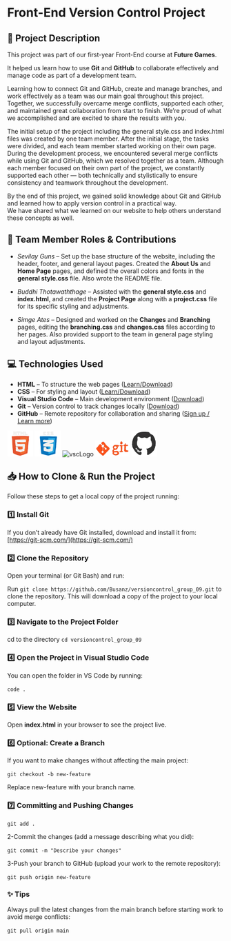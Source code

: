 # Front-End Version Control Project

## 📁 Project Description

This project was part of our first-year Front-End course at **Future Games**.

It helped us learn how to use **Git** and **GitHub** to collaborate effectively and manage code as part of a development team.

Learning how to connect Git and GitHub, create and manage branches, and work effectively as a team was our main goal throughout this project.
Together, we successfully overcame merge conflicts, supported each other, and maintained great collaboration from start to finish.
We’re proud of what we accomplished and are excited to share the results with you.

The initial setup of the project including the general style.css and index.html files was created by one team member.
After the initial stage, the tasks were divided, and each team member started working on their own page.
During the development process, we encountered several merge conflicts while using Git and GitHub, which we resolved together as a team.
Although each member focused on their own part of the project, we constantly supported each other — both technically and stylistically to ensure consistency and teamwork throughout the development.

By the end of this project, we gained solid knowledge about Git and GitHub and learned how to apply version control in a practical way.  
We have shared what we learned on our website to help others understand these concepts as well.

## 👥 Team Member Roles & Contributions

- _Sevilay Guns_ – Set up the base structure of the website, including the header, footer, and general layout pages. Created the **About Us** and **Home Page** pages, and defined the overall colors and fonts in the **general style.css** file. Also wrote the README file.

- _Buddhi Thotawaththage_ – Assisted with the **general style.css** and **index.html**, and created the **Project Page** along with a **project.css** file for its specific styling and adjustments.

- _Simge Ates_ – Designed and worked on the **Changes** and **Branching** pages, editing the **branching.css** and **changes.css** files according to her pages. Also provided support to the team in general page styling and layout adjustments.

## 💻 Technologies Used

- **HTML** – To structure the web pages ([Learn/Download](https://developer.mozilla.org/en-US/docs/Web/HTML))
- **CSS** – For styling and layout ([Learn/Download](https://developer.mozilla.org/en-US/docs/Web/CSS))
- **Visual Studio Code** – Main development environment ([Download](https://code.visualstudio.com/))
- **Git** – Version control to track changes locally ([Download](https://git-scm.com/))
- **GitHub** – Remote repository for collaboration and sharing ([Sign up / Learn more](https://github.com/))

<img src="images/htmlLogo.gif" width="60" alt="htmlLogo">
<img src="images/cssLogo.gif" width="60" alt="cssLogo">
<img src="images/visualStudioCodeLogo.gif" width="60" alt="vscLogo">
<img src="images/gitLogo.gif" width="80" alt="gitLogo">
<img src="images/gitHubLogo.gif" width="60" alt="gitHubLogo">

## 📥 How to Clone & Run the Project

Follow these steps to get a local copy of the project running:

### 1️⃣ Install Git

If you don’t already have Git installed, download and install it from: [https://git-scm.com/](https://git-scm.com/)

### 2️⃣ Clone the Repository

Open your terminal (or Git Bash) and run:

Run `git clone https://github.com/Busanz/versioncontrol_group_09.git` to clone the repository. This will download a copy of the project to your local computer.

### 3️⃣ Navigate to the Project Folder

cd to the directory `cd versioncontrol_group_09`

### 4️⃣ Open the Project in Visual Studio Code

You can open the folder in VS Code by running:

`code .`

### 5️⃣ View the Website

Open **index.html** in your browser to see the project live.

### 6️⃣ Optional: Create a Branch

If you want to make changes without affecting the main project:

`git checkout -b new-feature`

Replace new-feature with your branch name.

### 7️⃣ Committing and Pushing Changes

`git add .`

2-Commit the changes (add a message describing what you did):

`git commit -m "Describe your changes"`

3-Push your branch to GitHub (upload your work to the remote repository):

`git push origin new-feature`

### ✨ Tips

Always pull the latest changes from the main branch before starting work to avoid merge conflicts:

`git pull origin main`

